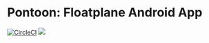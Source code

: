 # Pontoon: Floatplane Android App
[![CircleCI](https://circleci.com/gh/Dumblydore/Pontoon/tree/master.svg?style=sheild&circle-token=e8244f8d38776f64138c691abfabc51682ebf562)](https://circleci.com/gh/Dumblydore/Pontoon/tree/master) [![](https://img.shields.io/badge/license-GPL--3.0-blue.svg)](LICENSE)
